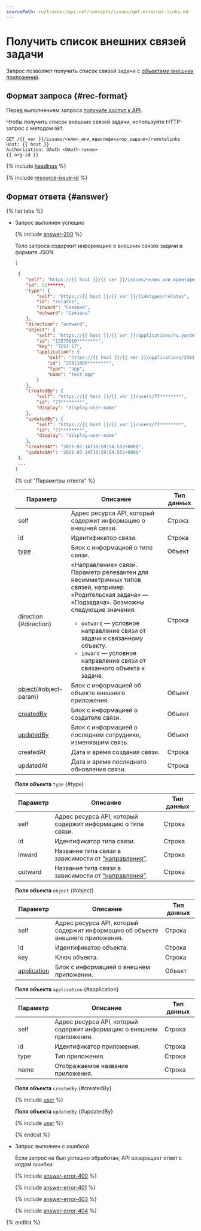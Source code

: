 ```yaml
---
sourcePath: ru/tracker/api-ref/concepts/issues/get-external-links.md
---
```

# Получить список внешних связей задачи

Запрос позволяет получить список связей задачи с [объектами внешних приложений](../../external-links.md).

## Формат запроса {#rec-format}

Перед выполнением запроса [получите доступ к API](../access.md).

Чтобы получить список внешних связей задачи, используйте HTTP-запрос с методом `GET`. 

```
GET /{{ ver }}/issues/<ключ_или_идентификатор_задачи>/remotelinks
Host: {{ host }}
Authorization: OAuth <OAuth-токен>
{{ org-id }}
```

{% include [headings](../../../_includes/tracker/api/headings.md) %}

{% include [resource-issue-id](../../../_includes/tracker/api/resource-issue-id.md) %} 	

## Формат ответа {#answer}

{% list tabs %}

- Запрос выполнен успешно

    {% include [answer-200](../../../_includes/tracker/api/answer-200.md) %}

    Тело запроса содержит информацию о внешних связях задачи в формате JSON.

    ```json
   [ 

     {
        "self": "https://{{ host }}/{{ ver }}/issues/<ключ_или_идентификатор_задачи>/remotelinks/51******",
        "id": 51******,
        "type": {
            "self": "https://{{ host }}/{{ ver }}/linktypes/relates",
            "id": "relates",
            "inward": "Связана",
            "outward": "Связана"
        },
        "direction": "outward",
        "object": {
            "self": "https://{{ host }}/{{ ver }}/applications/ru.yandex.bitbucket/objects/13570010********",
            "id": "13570010********",
            "key": "TEST-17",
            "application": {
                "self": "https://{{ host }}/{{ ver }}/applications/25811000********",
                "id": "25811000********",
                "type": "app",
                "name": "test-app"
            }
        },
        "createdBy": {
            "self": "https://{{ host }}/{{ ver }}/users/77********",
            "id": "77********",
            "display": "display-user-name"
        },
        "updatedBy": {
            "self": "https://{{ host }}/{{ ver }}/users/77********",
            "id": "77********",
            "display": "display-user-name"
        },
        "createdAt": "2021-07-14T18:59:54.552+0000",
        "updatedAt": "2021-07-14T18:59:54.552+0000"
     },
     ...
   ] 
    ```
   
  {% cut "Параметры ответа" %}

  Параметр | Описание | Тип данных
  ----- | ----- | -----
  self | Адрес ресурса API, который содержит информацию о внешней связи.| Строка
  id | Идентификатор связи. | Строка
  [type](#type) | Блок с информацией о типе связи. | Объект
  direction {#direction} | «Направление» связи. Параметр релевантен для несимметричных типов связей, например «Родительская задача» — «Подзадача». Возможны следующие значения:<ul><li>`outward` — условное направление связи от задачи к связанному объекту.</li><li>`inward` — условное направление связи от связанного объекта к задаче.</li></ul> | Строка
  [object](#object){#object-param} | Блок с информацией об объекте внешнего приложения. | Объект
  [createdBy](#createdBy) | Блок с информацией о создателе связи. | Объект
  [updatedBy](#updatedBy) | Блок с информацией о последнем сотруднике, изменявшим связь.  | Объект
  createdAt | Дата и время создания связи. | Строка
  updatedAt | Дата и время последнего обновления связи. | Строка

  
  **Поля объекта** `type` {#type}
  
   Параметр | Описание | Тип данных
   ----- | ----- | -----
   self | Адрес ресурса API, который содержит информацию о типе связи. | Строка
   id | Идентификатор типа связи. | Строка
   inward | Название типа связи в зависимости от [<q>направления</q>](#direction). | Строка
   outward | Название типа связи в зависимости от [<q>направления</q>](#direction). | Строка
  
  **Поля объекта** `object` {#object}
 
  Параметр | Описание | Тип данных
  ----- | ----- | -----
  self | Адрес ресурса API, который содержит информацию об объекте внешнего приложения. | Строка
  id | Идентификатор объекта. | Строка
  key | Ключ объекта. | Строка
  [application](#application) | Блок с информацией о внешнем приложении. | Объект

  **Поля объекта** `application` {#application}

  Параметр | Описание | Тип данных
  ----- | ----- | -----
  self | Адрес ресурса API, который содержит информацию о внешнем приложении. | Строка
  id | Идентификатор приложения. | Строка
  type | Тип приложения. | Строка
  name | Отображаемое название приложения. | Строка


  **Поля объекта** `createdBy` {#createdBy}

  {% include [user](../../../_includes/tracker/api/user.md) %}
  

  **Поля объекта** `updatedBy` {#updatedBy}
  
  {% include [user](../../../_includes/tracker/api/user.md) %}

  {% endcut %}   

- Запрос выполнен с ошибкой

  Если запрос не был успешно обработан, API возвращает ответ с кодом ошибки:

    {% include [answer-error-400](../../../_includes/tracker/api/answer-error-400.md) %}

    {% include [answer-error-401](../../../_includes/tracker/api/answer-error-401.md) %}

    {% include [answer-error-403](../../../_includes/tracker/api/answer-error-403.md) %}

    {% include [answer-error-404](../../../_includes/tracker/api/answer-error-404.md) %}

{% endlist %}

